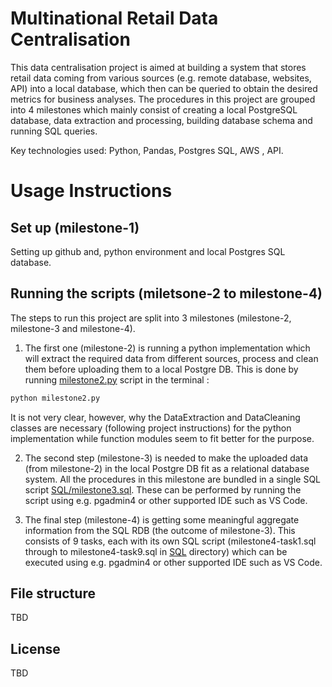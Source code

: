 # Multinational Retail Data Centralisation
This data centralisation project is aimed at building a system that stores retail data coming from various sources (e.g. remote database, websites, API) into a local database, which then can be queried to obtain the desired metrics for business analyses.
The procedures in this project are grouped into 4 milestones which mainly consist of creating a local PostgreSQL database, data extraction and processing, building database schema and running SQL queries.

Key technologies used: Python, Pandas, Postgres SQL, AWS , API. 

# Usage Instructions
## Set up (milestone-1)
Setting up github and, python environment and local Postgres SQL database.  

## Running the scripts (miletsone-2 to milestone-4)
The steps to run this project are split into 3 milestones (milestone-2, milestone-3 and milestone-4). 
1. The first one (milestone-2) is running a python implementation which will extract the required data from different sources, process and clean them before uploading them to a local Postgre DB.
This is done by running [milestone2.py](https://github.com/antsia-github/multinational-retail-data-centralisation/blob/main/milestone2.py) script in the terminal :

```python
python milestone2.py  
```
It is not very clear, however, why the DataExtraction and DataCleaning classes are necessary (following project instructions) for the python implementation while function modules seem to fit better for the purpose.


2. The second step (milestone-3) is needed to make the uploaded data (from milestone-2) in the local Postgre DB fit as a relational database system. All the procedures in this milestone are bundled in a single SQL script [SQL/milestone3.sql](https://github.com/antsia-github/multinational-retail-data-centralisation/blob/main/SQL/milestone3.sql).
These can be performed by running the script using e.g. pgadmin4 or other supported IDE such as VS Code.

3. The final step (milestone-4) is getting some meaningful aggregate information from the SQL RDB (the outcome of milestone-3).
This consists of 9 tasks, each with its own SQL script (milestone4-task1.sql through to milestone4-task9.sql in [SQL](https://github.com/antsia-github/multinational-retail-data-centralisation/tree/main/SQL) directory) which can be executed using e.g. pgadmin4 or other supported IDE such as VS Code.

## File structure
TBD

## License
TBD

